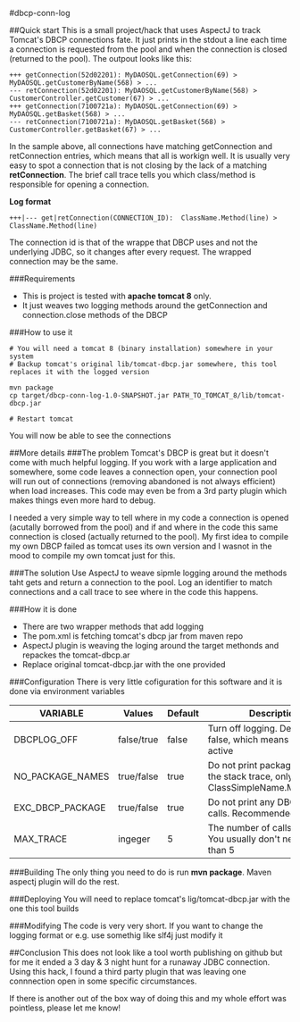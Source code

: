 #dbcp-conn-log

##Quick start
This is a small project/hack that uses AspectJ to track Tomcat's DBCP connections fate. It just prints in the stdout a line each time a connection is requested from the pool and when the connection is closed (returned to the pool). The outpout looks like this:
```
+++ getConnection(52d02201): MyDAOSQL.getConnection(69) > MyDAOSQL.getCustomerByName(568) > ...
--- retConnection(52d02201): MyDAOSQL.getCustomerByName(568) > CustomerController.getCustomer(67) > ...
+++ getConnection(7100721a): MyDAOSQL.getConnection(69) > MyDAOSQL.getBasket(568) > ...
--- retConnection(7100721a): MyDAOSQL.getBasket(568) > CustomerController.getBasket(67) > ...
```

In the sample above, all connections have matching getConnection and retConnection entries, which means that all is workign well. It is usually very easy to spot a connection that is not closing by the lack of a matching **retConnection**. The brief call trace tells you which class/method is responsible for opening a connection.

**Log format**
```
+++|--- get|retConnection(CONNECTION_ID):  ClassName.Method(line) > ClassName.Method(line)
```
The connection id is that of the wrappe that DBCP uses and not the underlying JDBC, so it changes after every request. The wrapped connection may be the same.

###Requirements
* This is project is tested with **apache tomcat 8** only.
* It just weaves two logging methods around the getConnection and connection.close methods of the DBCP

###How to use it
```
# You will need a tomcat 8 (binary installation) somewhere in your system
# Backup tomcat's original lib/tomcat-dbcp.jar somewhere, this tool replaces it with the logged version

mvn package
cp target/dbcp-conn-log-1.0-SNAPSHOT.jar PATH_TO_TOMCAT_8/lib/tomcat-dbcp.jar

# Restart tomcat
```
You will now be able to see the connections

##More details
###The problem
Tomcat's DBCP is great but it doesn't come with much helpful logging. If you work with a large application and somewhere, some code leaves a connection open, your connection pool will run out of connections (removing abandoned is not always efficient) when load increases. This code may even be from a 3rd party plugin which makes things even more hard to debug.

I needed a very simple way to tell where in my code a connection is opened (acutally borrowed from the pool) and if and where in the code this same connection is closed (actually returned to the pool). My first idea to compile my own DBCP failed as tomcat uses its own version and I wasnot in the mood to compile my own tomcat just for this.

###The solution
Use AspectJ to weave sipmle logging around the methods taht gets and return a connection to the pool. Log an identifier to match connections and a call trace to see where in the code this happens.

###How it is done
* There are two wrapper methods that add logging
* The pom.xml is fetching tomcat's dbcp jar from maven repo
* AspectJ plugin is weaving the loging around the target methonds and repackes the tomcat-dbcp.ar
* Replace original tomcat-dbcp.jar with the one provided

###Configuration
There is very little cofiguration for this software and it is done via environment variables

| VARIABLE         | Values        | Default | Description  |
| ---------------- |---------------| ----- |----- |
| DBCPLOG_OFF      | false/true    | false |Turn off logging. Default is false, which means logging is active |
| NO_PACKAGE_NAMES | true/false | true |Do not print package names in the stack trace, only ClassSimpleName.Method(line) |
| EXC_DBCP_PACKAGE | true/false | true |Do not print any DBCP internal calls. Recommended |
| MAX_TRACE        | ingeger    | 5 |The number of calls to print. You usually don't need more than 5 |

###Building
The only thing you need to do is run **mvn package**. Maven aspectj plugin will do the rest.

###Deploying
You will need to replace tomcat's lig/tomcat-dbcp.jar with the one this tool builds

###Modifying
The code is very very short. If you want to change the logging format or e.g. use somethig like slf4j just modify it

##Conclusion
This does not look like a tool worth publishing on github but for me it ended a 3 day & 3 night hunt for a runaway JDBC connection. Using this hack, I found a third party plugin that was leaving one connnection open in some specific circumstances.

If there is another out of the box way of doing this and my whole effort was pointless, please let me know!





